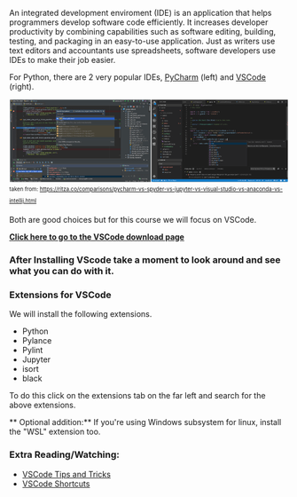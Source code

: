 
An integrated development enviroment (IDE) is an application that helps programmers develop software code efficiently. It increases developer productivity by combining capabilities such as software editing, building, testing, and packaging in an easy-to-use application. Just as writers use text editors and accountants use spreadsheets, software developers use IDEs to make their job easier.

For Python, there are 2 very popular IDEs, [PyCharm](https://www.jetbrains.com/pycharm/) (left) and [VSCode](https://code.visualstudio.com/) (right).

![virtual enviroments](../assets/day1/pycharm_vs_vscode.png)
<sub><sup>taken from: https://ritza.co/comparisons/pycharm-vs-spyder-vs-jupyter-vs-visual-studio-vs-anaconda-vs-intellij.html</sup></sub>

Both are good choices but for this course we will focus on VSCode.

**[Click here to go to the VSCode download page](https://code.visualstudio.com/download)**


### After Installing VScode take a moment to look around and see what you can do with it.


### Extensions for VSCode
We will install the following extensions. 

- Python
- Pylance
- Pylint
- Jupyter
- isort
- black

To do this click on the extensions tab on the far left and search for the above extensions. 


** Optional addition:**
If you're using Windows subsystem for linux, install the "WSL" extension too. 








### Extra Reading/Watching:

- [VSCode Tips and Tricks](https://www.youtube.com/watch?v=fj2tuTIcUys)
- [VSCode Shortcuts](https://www.youtube.com/watch?v=dI34jrEtmB0)